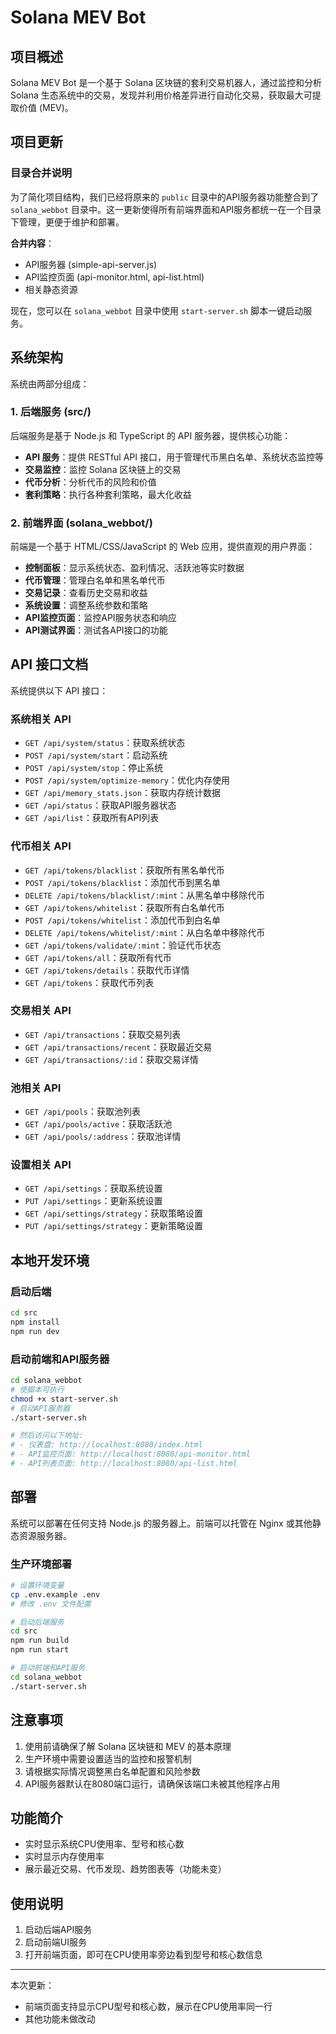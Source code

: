 # Solana MEV Bot

## 项目概述

Solana MEV Bot 是一个基于 Solana 区块链的套利交易机器人，通过监控和分析 Solana 生态系统中的交易，发现并利用价格差异进行自动化交易，获取最大可提取价值 (MEV)。

## 项目更新

### 目录合并说明

为了简化项目结构，我们已经将原来的 `public` 目录中的API服务器功能整合到了 `solana_webbot` 目录中。这一更新使得所有前端界面和API服务都统一在一个目录下管理，更便于维护和部署。

**合并内容**：
- API服务器 (simple-api-server.js)
- API监控页面 (api-monitor.html, api-list.html)
- 相关静态资源

现在，您可以在 `solana_webbot` 目录中使用 `start-server.sh` 脚本一键启动服务。

## 系统架构

系统由两部分组成：

### 1. 后端服务 (src/)

后端服务是基于 Node.js 和 TypeScript 的 API 服务器，提供核心功能：

- **API 服务**：提供 RESTful API 接口，用于管理代币黑白名单、系统状态监控等
- **交易监控**：监控 Solana 区块链上的交易
- **代币分析**：分析代币的风险和价值
- **套利策略**：执行各种套利策略，最大化收益

### 2. 前端界面 (solana_webbot/)

前端是一个基于 HTML/CSS/JavaScript 的 Web 应用，提供直观的用户界面：

- **控制面板**：显示系统状态、盈利情况、活跃池等实时数据
- **代币管理**：管理白名单和黑名单代币
- **交易记录**：查看历史交易和收益
- **系统设置**：调整系统参数和策略
- **API监控页面**：监控API服务状态和响应
- **API测试界面**：测试各API接口的功能

## API 接口文档

系统提供以下 API 接口：

### 系统相关 API

- `GET /api/system/status`：获取系统状态
- `POST /api/system/start`：启动系统
- `POST /api/system/stop`：停止系统
- `POST /api/system/optimize-memory`：优化内存使用
- `GET /api/memory_stats.json`：获取内存统计数据
- `GET /api/status`：获取API服务器状态
- `GET /api/list`：获取所有API列表

### 代币相关 API

- `GET /api/tokens/blacklist`：获取所有黑名单代币
- `POST /api/tokens/blacklist`：添加代币到黑名单
- `DELETE /api/tokens/blacklist/:mint`：从黑名单中移除代币
- `GET /api/tokens/whitelist`：获取所有白名单代币
- `POST /api/tokens/whitelist`：添加代币到白名单
- `DELETE /api/tokens/whitelist/:mint`：从白名单中移除代币
- `GET /api/tokens/validate/:mint`：验证代币状态
- `GET /api/tokens/all`：获取所有代币
- `GET /api/tokens/details`：获取代币详情
- `GET /api/tokens`：获取代币列表

### 交易相关 API

- `GET /api/transactions`：获取交易列表
- `GET /api/transactions/recent`：获取最近交易
- `GET /api/transactions/:id`：获取交易详情

### 池相关 API

- `GET /api/pools`：获取池列表
- `GET /api/pools/active`：获取活跃池
- `GET /api/pools/:address`：获取池详情

### 设置相关 API

- `GET /api/settings`：获取系统设置
- `PUT /api/settings`：更新系统设置
- `GET /api/settings/strategy`：获取策略设置
- `PUT /api/settings/strategy`：更新策略设置

## 本地开发环境

### 启动后端

```bash
cd src
npm install
npm run dev
```

### 启动前端和API服务器

```bash
cd solana_webbot
# 使脚本可执行
chmod +x start-server.sh
# 启动API服务器
./start-server.sh

# 然后访问以下地址:
# - 仪表盘: http://localhost:8080/index.html
# - API监控页面: http://localhost:8080/api-monitor.html
# - API列表页面: http://localhost:8080/api-list.html
```

## 部署

系统可以部署在任何支持 Node.js 的服务器上。前端可以托管在 Nginx 或其他静态资源服务器。

### 生产环境部署

```bash
# 设置环境变量
cp .env.example .env
# 修改 .env 文件配置

# 启动后端服务
cd src
npm run build
npm run start

# 启动前端和API服务
cd solana_webbot
./start-server.sh
```

## 注意事项

1. 使用前请确保了解 Solana 区块链和 MEV 的基本原理
2. 生产环境中需要设置适当的监控和报警机制
3. 请根据实际情况调整黑白名单配置和风险参数 
4. API服务器默认在8080端口运行，请确保该端口未被其他程序占用 

## 功能简介

- 实时显示系统CPU使用率、型号和核心数
- 实时显示内存使用率
- 展示最近交易、代币发现、趋势图表等（功能未变）

## 使用说明

1. 启动后端API服务
2. 启动前端UI服务
3. 打开前端页面，即可在CPU使用率旁边看到型号和核心数信息

---

本次更新：
- 前端页面支持显示CPU型号和核心数，展示在CPU使用率同一行
- 其他功能未做改动 